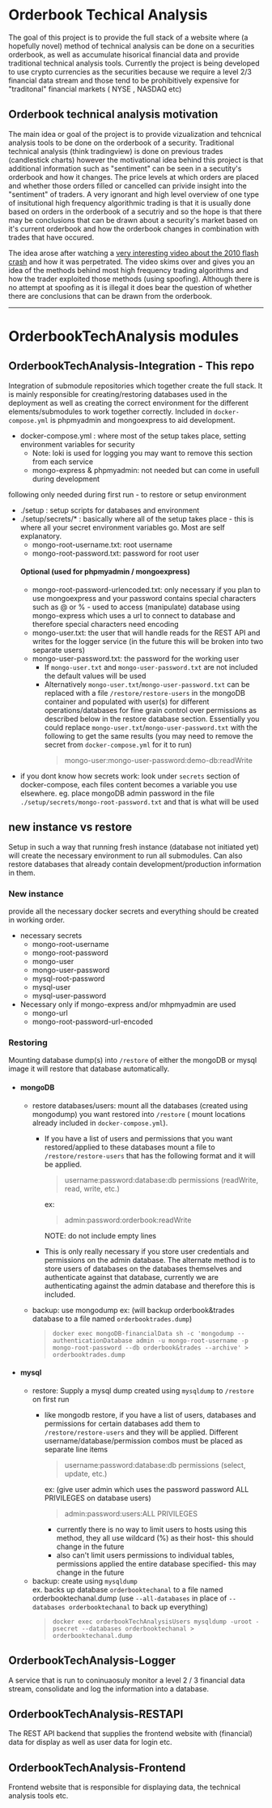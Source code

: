 # Orderbook Techical Analysis

The goal of this project is to provide the full stack of a website where (a hopefully novel) method of technical analysis can be done on a securities orderbook, as well as accumulate hisorical financial data and provide traditional technical analysis tools.
Currently the project is being developed to use crypto currencies as the securities because we require a level 2/3 financial data stream and those tend to be prohibitively expensive for "traditonal" financial markets ( NYSE , NASDAQ etc)

## Orderbook technical analysis motivation
The main idea or goal of the project is to provide vizualization and tehcnical analysis tools to be done on the orderbook of a security.  Traditional technical analysis (think tradingview) is done on previous trades (candlestick charts) however the motivational idea behind this project is that additional information such as "sentiment" can be seen in a secutity's orderbook and how it changes.  The price levels at which orders are placed and whether those orders filled or cancelled can privide insight into the "sentiment" of traders. A very ignorant and high level overview of one type of insitutional high frequency algorithmic trading is that it is usually done based on orders in the orderbook of a secutriy and so the hope is that there may be conclusions that can be drawn about a security's market based on it's current orderbook and how the orderbook changes in combination with trades that have occured.

The idea arose after watching a [very interesting video about the 2010 flash crash](https://www.youtube.com/watch?v=_ZDEWVJan0s) and how it was perpetrated. The video skims over and gives you an idea of the methods behind most high frequency trading algorithms and how the trader exploited those methods (using spoofing).  Although there is no attempt at spoofing as it is illegal it does bear the question of whether there are conclusions that can be drawn from the orderbook.

---
# OrderbookTechAnalysis modules
## OrderbookTechAnalysis-Integration  -  This repo 
Integration of submodule repositories which together create the full stack.  It is mainly responsible for creating/restoring databases used in the deployment as well as creating the correct environment for the different elements/submodules to work together correctly.  Included in `docker-compose.yml` is phpmyadmin and mongoexpress to aid development.
  - docker-compose.yml : where most of the setup takes place, setting environment variables for security  
    - Note: loki is used for logging you may want to remove this section from each service
    - mongo-express & phpmyadmin: not needed but can come in usefull during development  

following only needed during first run - to restore or setup environment
  - ./setup : setup scripts for databases and environment
  - ./setup/secrets/* : basically where all of the setup takes place - this is where all your secret environment variables go. Most are self explanatory.
    - mongo-root-username.txt: root username
    - mongo-root-password.txt: password for root user  
    #### Optional (used for phpmyadmin / mongoexpress)
    - mongo-root-password-urlencoded.txt: only necessary if you plan to use mongoexpress and your password contains special characters such as @ or % - used to access (manipulate) database using mongo-express which uses a url to connect to database and therefore special characters need encoding  
    - mongo-user.txt: the user that will handle reads for the REST API and writes for the logger service (in the future this will be broken into two separate users)
    - mongo-user-password.txt: the password for the working user  
        - If `mongo-user.txt` and `mongo-user-password.txt` are not included the default values will be used
        - Alternatively `mongo-user.txt`/`mongo-user-password.txt` can be replaced with a file `/restore/restore-users` in the mongoDB container and populated with user(s) for different operations/databases for fine grain control over permissions as described below in the restore database section.  Essentially you could replace `mongo-user.txt`/`mongo-user-password.txt` with the following to get the same results (you may need to remove the secret from `docker-compose.yml` for it to run) 
            > mongo-user:mongo-user-password:demo-db:readWrite
  - if you dont know how secrets work: look under `secrets` section of docker-compose, each files content becomes a variable you use elsewhere. eg. place mongoDB admin password in the file `./setup/secrets/mongo-root-password.txt` and that is what will be used
## new instance vs restore
Setup in such a way that running fresh instance (database not initiated yet) will create the necessary environment to run all submodules.  Can also restore databases that already contain development/production information in them.  
### New instance
provide all the necessary docker secrets and everything should be created in working order.  
  - necessary secrets 
    - mongo-root-username
    - mongo-root-password
    - mongo-user
    - mongo-user-password
    - mysql-root-password
    - mysql-user
    - mysql-user-password
  - Necessary only if mongo-express and/or mhpmyadmin are used
    - mongo-url
    - mongo-root-password-url-encoded
### Restoring  
Mounting database dump(s) into `/restore` of either the mongoDB or mysql image it will restore that database automatically.
  - #### mongoDB
    - restore databases/users: mount all the databases (created using mongodump) you want restored into `/restore` ( mount locations already included in `docker-compose.yml`).  
      - If you have a list of users and permissions that you want restored/applied to these databases mount a file to `/restore/restore-users` that has the following format and it will be applied.  
          > username:password:database:db permissions (readWrite, read, write, etc.)   

          ex:    

          > admin:password:orderbook:readWrite  
        
          NOTE: do not include empty lines
      - This is only really necessary if you store user credentials and permissions on the admin database.  The alternate method is to store users of databases on the databases themselves and authenticate against that database, currently we are authenticating against the admin database and therefore this is included.  
    - backup: use mongodump
      ex: (will backup orderbook&trades database to a file named `orderbooktrades.dump`)
      > `docker exec mongoDB-financialData sh -c 'mongodump --authenticationDatabase admin -u mongo-root-username -p mongo-root-password --db orderbook&trades --archive' > orderbooktrades.dump`


  - #### mysql  
    - restore: Supply a mysql dump created using `mysqldump` to `/restore` on first run
      - like mongodb restore, if you have a list of users, databases and permissions for certain databases add them to `/restore/restore-users` and they will be applied.  Different username/database/permission combos must be placed as separate line items   
          > username:password:database:db permissions (select, update, etc.)   

        ex: (give user admin which uses the password password ALL PRIVILEGES on database users)   

          > admin:password:users:ALL PRIVILEGES  

           - currently there is no way to limit users to hosts using this method, they all use wildcard (%) as their host- this should change in the future
           - also can't limit users permissions to individual tables, permissions applied the entire database specified- this may change in the future
    - backup: create using `mysqldump`   
      ex. backs up database `orderbooktechanal` to a file named orderbooktechanal.dump (use `--all-databases` in place of `--databases orderbooktechanal` to back up everything)
      >  `docker exec orderbookTechAnalysisUsers mysqldump -uroot -psecret --databases orderbooktechanal > orderbooktechanal.dump` 



## OrderbookTechAnalysis-Logger
 A service that is run to coninuaosuly monitor a level 2 / 3 financial data stream, consolidate and log the information into a database.

## OrderbookTechAnalysis-RESTAPI
The REST API backend that supplies the frontend website with (financial) data for display as well as user data for login etc.

## OrderbookTechAnalysis-Frontend
Frontend website that is responsible for displaying data, the technical analysis tools etc.